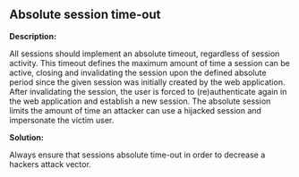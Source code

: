 
Absolute session time-out
-------

**Description:**

All sessions should implement an absolute timeout, regardless of session activity. This timeout defines the maximum amount of time a session can be active, closing and invalidating the session upon the defined absolute period since the given session was initially created by the web application. After invalidating the session, the user is forced to (re)authenticate again in the web application and establish a new session. The absolute session limits the amount of time an attacker can use a hijacked session and impersonate the victim user. 


**Solution:**

Always ensure that sessions absolute time-out in order to decrease a hackers attack vector.

	